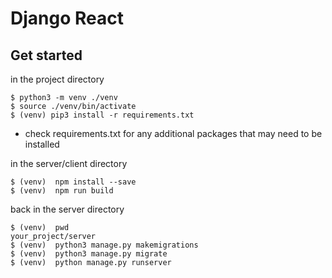 # Django React
## Get started
in the project directory
```
$ python3 -m venv ./venv
$ source ./venv/bin/activate
$ (venv) pip3 install -r requirements.txt
```
- check requirements.txt for any additional packages that may need to be installed

in the server/client directory
```
$ (venv)  npm install --save
$ (venv)  npm run build
```

back in the server directory
```
$ (venv)  pwd
your_project/server
$ (venv)  python3 manage.py makemigrations
$ (venv)  python3 manage.py migrate
$ (venv)  python manage.py runserver
```